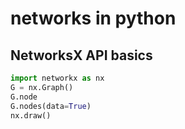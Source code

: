 # networks in python

## NetworksX API basics
```python 
import networkx as nx
G = nx.Graph()
G.node
G.nodes(data=True)
nx.draw()
```
